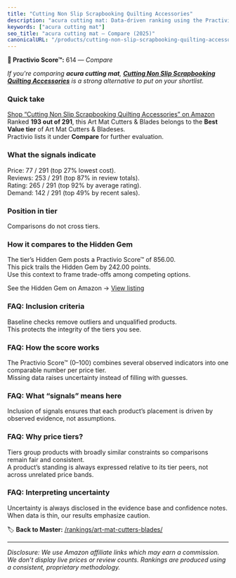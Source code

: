 ```yaml
---
title: "Cutting Non Slip Scrapbooking Quilting Accessories"
description: "acura cutting mat: Data-driven ranking using the Practivio Score™. Positioned by quality, value, demand, findability, momentum."
keywords: ["acura cutting mat"]
seo_title: "acura cutting mat — Compare (2025)"
canonicalURL: "/products/cutting-non-slip-scrapbooking-quilting-accessories-B096P7J9TS/"
---
```


**🛒 Practivio Score™:** 614 — _Compare_


*If you're comparing **acura cutting mat**, **[Cutting Non Slip Scrapbooking Quilting Accessories](https://www.amazon.com/dp/B096P7J9TS?tag=practivio-20)** is a strong alternative to put on your shortlist.*
### Quick take
[Shop “Cutting Non Slip Scrapbooking Quilting Accessories” on Amazon](https://www.amazon.com/dp/B096P7J9TS?tag=practivio-20)
Ranked **193 out of 291**, this Art Mat Cutters & Blades belongs to the **Best Value tier** of Art Mat Cutters & Bladeses.  
Practivio lists it under **Compare** for further evaluation.

### What the signals indicate
Price: 77 / 291 (top 27% lowest cost).  
Reviews: 253 / 291 (top 87% in review totals).  
Rating: 265 / 291 (top 92% by average rating).  
Demand: 142 / 291 (top 49% by recent sales).

### Position in tier
Comparisons do not cross tiers.

### How it compares to the Hidden Gem
The tier’s Hidden Gem posts a Practivio Score™ of 856.00.  
This pick trails the Hidden Gem by 242.00 points.  
Use this context to frame trade-offs among competing options.  

See the Hidden Gem on Amazon → [View listing](https://www.amazon.com/dp/B0C8BRB3RH?tag=practivio-20)

### FAQ: Inclusion criteria
Baseline checks remove outliers and unqualified products.  
This protects the integrity of the tiers you see.

### FAQ: How the score works
The Practivio Score™ (0–100) combines several observed indicators into one comparable number per price tier.  
Missing data raises uncertainty instead of filling with guesses.

### FAQ: What “signals” means here
Inclusion of signals ensures that each product’s placement is driven by observed evidence, not assumptions.

### FAQ: Why price tiers?
Tiers group products with broadly similar constraints so comparisons remain fair and consistent.  
A product’s standing is always expressed relative to its tier peers, not across unrelated price bands.

### FAQ: Interpreting uncertainty
Uncertainty is always disclosed in the evidence base and confidence notes.  
When data is thin, our results emphasize caution.

<!-- Missing template for Compare/CompareWithinPriceClass -->


🏷️ **Back to Master:** [/rankings/art-mat-cutters-blades/](/rankings/art-mat-cutters-blades/)

---
_Disclosure: We use Amazon affiliate links which may earn a commission. We don’t display live prices or review counts. Rankings are produced using a consistent, proprietary methodology._
